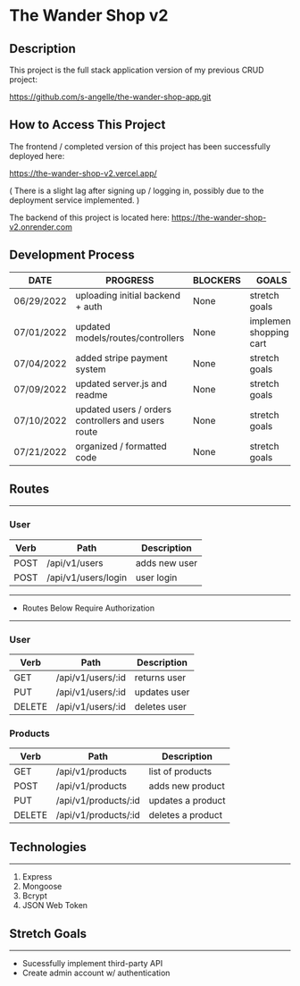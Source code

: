 # The Wander Shop v2

## Description

This project is the full stack application version of my previous CRUD project:

https://github.com/s-angelle/the-wander-shop-app.git

## How to Access This Project

The frontend / completed version of this project has been successfully deployed here:

https://the-wander-shop-v2.vercel.app/

( There is a slight lag after signing up / logging in, possibly due to the deployment service implemented. )

The backend of this project is located here: https://the-wander-shop-v2.onrender.com

## Development Process

| DATE       | PROGRESS                                           | BLOCKERS | GOALS                   |
| ---------- | -------------------------------------------------- | -------- | ----------------------- |
| 06/29/2022 | uploading initial backend + auth                   | None     | stretch goals           |
| 07/01/2022 | updated models/routes/controllers                  | None     | implement shopping cart |
| 07/04/2022 | added stripe payment system                        | None     | stretch goals           |
| 07/09/2022 | updated server.js and readme                       | None     | stretch goals           |
| 07/10/2022 | updated users / orders controllers and users route | None     | stretch goals           |
| 07/21/2022 | organized / formatted code                         | None     | stretch goals           |

## Routes

---

### User

| Verb | Path                | Description   |
| ---- | ------------------- | ------------- |
| POST | /api/v1/users       | adds new user |
| POST | /api/v1/users/login | user login    |

---

- Routes Below Require Authorization

---

### User

| Verb   | Path              | Description  |
| ------ | ----------------- | ------------ |
| GET    | /api/v1/users/:id | returns user |
| PUT    | /api/v1/users/:id | updates user |
| DELETE | /api/v1/users/:id | deletes user |

### Products

| Verb   | Path                 | Description       |
| ------ | -------------------- | ----------------- |
| GET    | /api/v1/products     | list of products  |
| POST   | /api/v1/products     | adds new product  |
| PUT    | /api/v1/products/:id | updates a product |
| DELETE | /api/v1/products/:id | deletes a product |

## Technologies

---

1. Express
2. Mongoose
3. Bcrypt
4. JSON Web Token

## Stretch Goals

---

- Sucessfully implement third-party API
- Create admin account w/ authentication
